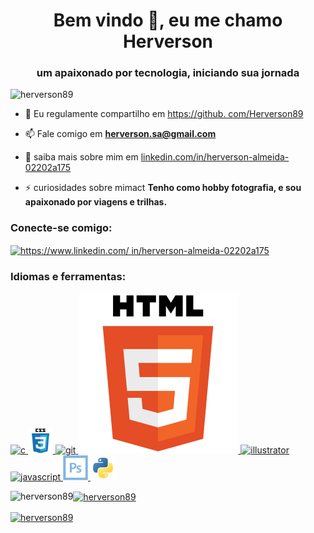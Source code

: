 <h1 align="center">Bem vindo 👋, eu me chamo Herverson</h1>
<h3 align="center">um apaixonado por tecnologia, iniciando sua jornada</h3>

<p align="left"> <img src="https://komarev.com/ghpvc/?username=herverson89&label=Profile%20views&color=0e75b6&style=flat" alt="herverson89" /> </p>

- 📝 Eu regulamente compartilho em [https://github. com/Herverson89](https://github.com/Herverson89)

- 📫 Fale comigo em **herverson.sa@gmail.com**

- 📄 saiba mais sobre mim em [linkedin.com/in/herverson-almeida-02202a175 ](linkedin.com/in/herverson-almeida-02202a175)

- ⚡ curiosidades sobre mimact **Tenho como hobby fotografia, e sou apaixonado por viagens e trilhas.**

<h3 align="left">Conecte-se comigo:</h3>
<p align="left">
<a href="https://linkedin.com/in/https://www.linkedin.com/in/herverson-almeida-02202a175" target="blank"><img align="center" src="https ://raw.githubusercontent.com/rahuldkjain/github-profile-readme-generator/master/src/images/icons/Social/linked-in-alt.svg" alt="https://www.linkedin.com/ in/herverson-almeida-02202a175" height="30" width="40" /></a>
</p>

<h3 align="left">Idiomas e ferramentas:</h3>
<p align="left"> <a href="https://www.cprogramming.com/" target="_blank" rel="noreferrer"> <img src="https://raw.githubusercontent.com/ devicons/devicon/master/icons/c/c-original.svg" alt="c" width="40" height="40"/> </a> <a href="https://www.w3schools. com/css/" target="_blank" rel="noreferrer"> <img src="https://raw.githubusercontent.com/devicons/devicon/master/icons/css3/css3-original-wordmark.svg" alt ="css3" width="40" height="40"/> </a> <a href="https://git-scm.com/" target="_blank" rel="noreferrer"> <img src ="https://www.vectorlogo.zone/logos/git-scm/git-scm-icon.svg" alt="git" width="40" height="40"/> </a> <a href="https://www. w3.org/html/" target="_blank" rel="noreferrer"> <img src="https://raw.githubusercontent.com/devicons/devicon/master/icons/html5/html5-original-wordmark.svg " alt="html5" largura="40" altura="40"/> </a> <a href="https://www.adobe.com/in/products/illustrator.html" target="_blank" rel="noreferrer"> <img src="https://www.vectorlogo.zone/logos/adobe_illustrator/adobe_illustrator-icon.svg" alt="illustrator" width="40" height="40"/> </ a><a href="https://developer.mozilla.org/en-US/docs/Web/JavaScript" target="_blank" rel="noreferrer"> <img src="https://raw.githubusercontent.com /devicons/devicon/master/icons/javascript/javascript-original.svg" alt="javascript" width="40" height="40"/> </a> <a href="https://www.photoshop .com/en" target="_blank" rel="noreferrer"> <img src="https://raw.githubusercontent.com/devicons/devicon/master/icons/photoshop/photoshop-line.svg" alt=" photoshop" width="40" height="40"/> </a> <a href="https://www.python.org" target="_blank" rel="noreferrer"><img src="https://raw.githubusercontent.com/devicons/devicon/master/icons/python/python-original.svg" alt="python" width="40" height="40"/> </ a> </p>

<p><img align="left" src="https://github-readme-stats.vercel.app/api/top-langs?username=herverson89&show_icons=true&locale=en&layout=compact" alt="herverson89" /> </p>

<p> <img align="center" src="https://github-readme-stats.vercel.app/api?username=herverson89&show_icons=true&locale=en" alt="herverson89" /> </p>

<p><img align="center" src="https://github-readme-streak-stats.herokuapp.com/?user=herverson89&" alt="herverson89" /></p>
